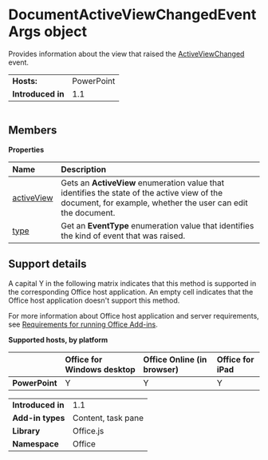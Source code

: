 
# DocumentActiveViewChangedEventArgs object
Provides information about the view that raised the [ActiveViewChanged](../../reference/shared/document.activeviewchanged.md) event.

|||
|:-----|:-----|
|**Hosts:**|PowerPoint|
|**Introduced in**|1.1|

```

```


## Members


**Properties**


|**Name**|**Description**|
|:-----|:-----|
|[activeView](../../reference/shared/document.activeviewchangedeventargs.activeview.md)|Gets an  **ActiveView** enumeration value that identifies the state of the active view of the document, for example, whether the user can edit the document.|
|[type](../../reference/shared/document.activeviewchangedeventargs.type.md)|Get an  **EventType** enumeration value that identifies the kind of event that was raised.|

## Support details


A capital Y in the following matrix indicates that this method is supported in the corresponding Office host application. An empty cell indicates that the Office host application doesn't support this method.

For more information about Office host application and server requirements, see [Requirements for running Office Add-ins](../../docs/overview/requirements-for-running-office-add-ins.md).


**Supported hosts, by platform**


||**Office for Windows desktop**|**Office Online (in browser)**|**Office for iPad**|
|:-----|:-----|:-----|:-----|
|**PowerPoint**|Y|Y|Y|

|||
|:-----|:-----|
|**Introduced in**|1.1|
|**Add-in types**|Content, task pane|
|**Library**|Office.js|
|**Namespace**|Office|
